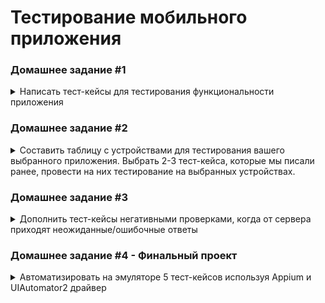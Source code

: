 # Тестирование мобильного приложения

### Домашнее задание #1

<details>
  <summary>Написать тест-кейсы для тестирования функциональности приложения</summary>

---

Приложение: _Stepik_

| No  | Приоритет | Название                                                               | Предусловия                                                                                                              | Шаги                                                                                                                                                                                                                                                                                                                                                                                                                                                                             | Ожидаемый результат                                                                                                                                                                                                                                  | Комментарий                                                                                          |
|:---:|:---------:|:-----------------------------------------------------------------------|:-------------------------------------------------------------------------------------------------------------------------|:---------------------------------------------------------------------------------------------------------------------------------------------------------------------------------------------------------------------------------------------------------------------------------------------------------------------------------------------------------------------------------------------------------------------------------------------------------------------------------|:-----------------------------------------------------------------------------------------------------------------------------------------------------------------------------------------------------------------------------------------------------|:-----------------------------------------------------------------------------------------------------|
|  1  |  высокий  | Регистрация по email                                                   | --                                                                                                                       | 1. Нажать ссылку "Регистрация" внизу экрана.<br>2. Заполнить открывшуюся форму валидными данными ("Вилланель", "testmail@mail.com", "testpass"). <br>3. Нажать "Регистрация"                                                                                                                                                                                                                                                                                                     | Открывается главная страница, появляется приветственное попап-сообщение для настройки уведомления-напоминания.<br>На указанный email приходит сообщение с ссылкой для подтверждения регистрации.                                                     |                                                                                                      |
|  2  |  высокий  | Поиск курса из строки поиска в разделе "Каталог"                       | --                                                                                                                       | 1. Перейти в "Каталог" тапом по иконке на нижней панели.<br>2. Ввести в строку поиска запрос "тестирование"                                                                                                                                                                                                                                                                                                                                                                      | 1. Открывается раздел "Каталог". <br>2. Выводятся карточки курсов, содержащих в названии слово искомое слово и его производные ("тестировании", "тестирования")                                                                                      |                                                                                                      |
|  3  |  высокий  | Фильтрация результатов поиска                                          | --                                                                                                                       | 1. Тапнуть по иконке фильтр.<br>2. Переключить тумблеры фильтров "Только с сертификатом", "Только бесплатные" в активное состояние.<br>3. "Посмотреть результат".                                                                                                                                                                                                                                                                                                                | Остаются только карточки курсов с обозначением "Сертификат" и указанием "Бесплатно" вместо цены                                                                                                                                                      |                                                                                                      |
|  4  |  высокий  | Просмотр страницы курса                                                | Выбран курс в разделе  поиска либо из предложенных на главной (например "Тестирование ПО: Postman для тестирования API") | 1. Тапнуть по карточке курса. <br>2. Последовательно перейти по вкладкам на страннице курса.                                                                                                                                                                                                                                                                                                                                                                                     | 1. Открывается страница курса. <br>2. На каждой вкладке отображается соответствующая информация (либо сообщение, что в данный момент записи отсутствуют); на вкладке "Модули" выводится перечень модулей с уроками, не доступные для взаимодействия. |                                                                                                      |
|  5  |  высокий  | Загрузка материалов урока (Wi-Fi)                                      | 1. Найти желаемый курс.<br>2. Открыть страницу курса. <br>3. Нажать "Поступить на курс".                                 | На вкладке "Модули" тапнуть по иконке загрузки (облачко со стрелкой) у урока                                                                                                                                                                                                                                                                                                                                                                                                     | Во время загрузки иконка меняется на значок загрузки, по окончании - на галочку. <br>При отключении интернета материалы загруженного урока отображаются.                                                                                             |                                                                                                      |
|  6  |  средний  | Отключение интернета в процессе загрузки материалов урока              | 1. Найти желаемый курс.<br>2. Открыть страницу курса. <br>3. Нажать "Поступить на курс".                                 | 1. На вкладке "Модули" тапнуть по иконке загрузки (облачко со стрелкой) у незагруженного урока. <br>2. Перейти в режим "полета" до окончания загрузки.                                                                                                                                                                                                                                                                                                                           | Иконка меняется на значок загрузки, на панели уведомлений появляется запись о файлах в очереди и необходимости включения Wi-Fi. При повторном включении Wi-Fi загрузка продолжается.                                                                 |                                                                                                      |
|  7  |  высокий  | Загрузка материалов урока (мобильный интернет, настройки по умолчанию) | 1. Найти желаемый курс.<br>2. Открыть страницу курса. <br>3. Нажать "Поступить на курс".                                 | На вкладке "Модули" тапнуть по иконке загрузки (облачко со стрелкой) у урока                                                                                                                                                                                                                                                                                                                                                                                                     | Всплывает сообщение о том, что загрузка через мобильный интернет не доступна с ссылкой в "Настройки"                                                                                                                                                 | (в настройках по умолчанию установлено "Загружать только по Wi-Fi")                                  |
|  8  |  средний  | Загрузка материалов урока (авирежим)                                   | 1. Найти желаемый курс.<br>2. Открыть страницу курса. <br>3. Нажать "Поступить на курс".<br>4. Включить режим "полета"   | На вкладке "Модули" тапнуть по иконке загрузки (облачко со стрелкой) у урока                                                                                                                                                                                                                                                                                                                                                                                                     | Всплывает сообщение об отсутствии интернета                                                                                                                                                                                                          | Всплывает сообщение о том, что загрузка через мобильный интернет не доступна с ссылкой в "Настройки" |
|  9  |  средний  | Настройка уведомления с напоминанием о занятиях                        | --                                                                                                                       | 1. Перейти в раздел "Профиль". <br>2. Переключить тумблер "напоминать о занятиях" во включенное состояние.<br>3. Выбрать время напоминания, нажать "Ок".                                                                                                                                                                                                                                                                                                                         | В установленное время на устройстве появляется уведомление с напоминанием о занятиях                                                                                                                                                                 |                                                                                                      |
| 10  |  высокий  | Сворачивание видео в плавающий всплывающий плеер                       | Найти курс "Эффективная презентация проекта" (пример курса с видеоматериалами в уроках).<br>Поступить на курс.           | 1. Перейти к шагу на курсе, в котором материал представлен в видео формате (шаг 3 урока 1.1).<br>2. Запустить видео и нажать иконку плавающего плеера.                                                                                                                                                                                                                                                                                                                           | Видео сворачивается в плавающий плеер, остальная часть экрана доступна для взаимодействия.                                                                                                                                                           |                                                                                                      |
| 11  |  высокий  | Отображение в горизонтальной ориентации экрана планшета                | Выбран для прохождения хотя бы один курс, хотя бы один курс с сертификатом завершен                                      | 1. Запустить приложение и авторизоваться.<br>2. Последовательно перейти в каждый из разделов (Обучение, Каталог, Профиль, Уведомления).<br>3. Открыть страницу  курса из перечня "Мои курсы". Открыть последовательно все вкладки.<br>4. Открыть урок курса. Переключиться по материалам курса. <br>5. Перейти в раздел "Каталог", открыть запись из "сторис".<br>6. Перейти в раздел "Профиль", перейти в подраздел "Достижения", вернуться, перейти в подраздел "Сертификаты". | Все экраны (разделы, страницы курсов, материалы уроков, сторис, подразделы профиля) отображаются в горизонтальный ориентации, элементы (карточки курсов) перераспределяются заполняя пространство экрана.                                            |                                                                                                      |
| 12  |  высокий  | Редактирование профиля                                                 | Пользователь зарегистрирован и авторизован                                                                               | 1. Перейти в раздел "Профиль" на нижней панели.<br>2. Перейти к редактированию профиля (иконка карандаша в верхней части экрана).<br>3. Тапнуть по строке "Персональные данные".<br>4. Заполнить поля корректными данными и принят изменения.                                                                                                                                                                                                                                    | Появляется уведомление "Информация обновлена", на главной странице раздела указаны обновленные данные.                                                                                                                                               |                                                                                                      |

</details>


### Домашнее задание #2

<details>
<summary>
Составить таблицу с устройствами для тестирования вашего выбранного приложения. Выбрать 2-3 тест-кейса, которые мы писали ранее, провести на них тестирование на выбранных устройствах.</summary>

---
 
  ЦА русскоязычные жители стран СНГ, главным образом Россия.

#### Производители

Распределение по [производителям телефонов](https://gs.statcounter.com/vendor-market-share/mobile/russian-federation):

* Apple - 29.51%
* Xiaomi - 23.2%
* Samsung - 17.91%

Распределение по [производителям планшетов](https://gs.statcounter.com/vendor-market-share/tablet/russian-federation)

* Apple - 37.96%
* Samsung - 33.2%
* Xiaomi - 10.07%
* Huawei - 10.03%

#### Версии ОС 

[iOS](https://developer.apple.com/support/app-store/)

- телефоны:
  * iOS 17 - 76% 
  * iOS 16 - 20%

- планшеты: 
  * iOS 17 - 61% 
  * iOS 16 - 29%

[android](https://www.appbrain.com/stats/top-android-sdk-versions)
* Android 13	24.5%	 
* Android 11	20.1%	
* Android 12 16.8%	
* Android 10	12.5%

[Популярные в России устройства:](https://www.appbrain.com/stats/top-android-phones-tablets-by-country?country=ru)
* Redmi 9C NFC
* Huawei HONOR 10i
* Huawei HONOR 9X lite	
* Samsung Galaxy A12
* Samsung Galaxy A51

В перечень устройств для тестирования включены устройства из перечня популярных, различные  устройства лидирующих производителей охватывающие разные версии ОС, размеры и разрешения экрана и годы выпуска. 

Результаты в [таблице](https://docs.google.com/spreadsheets/d/14XCxbBB1T41FU4HJPQQrFOgd2F5Td_aU/edit?usp=sharing&ouid=102514362893231578101&rtpof=true&sd=true)
</details>

### Домашнее задание #3

<details>
<summary>
Дополнить тест-кейсы негативными проверками, когда от сервера приходят неожиданные/ошибочные ответы</summary>

---
 
| No | Приоритет | Название | Предусловия | Шаги | Ожидаемый результат | Комментарий |
| :--: | :--: | :--- | :--- | :--- | :--- | :--- |
| 1 | средний | Добавление в избранное курса с изменённым номером | Открыта страница выбранного курса | 1. Установить правила breakpoints - before requests.<br>2. Нажать значок избранного.<br>3. В RAW запроса " /api/wish-lists" изменить параметр "course" на несуществующий (пр. "123123123")<br>4. Запустить выполнение запроса. | В заголовке ответа: 400 Bad Request; в теле ответа: {"course": ["Invalid pk '123123123' - object does not exist."]}.<br>Значок избранного остался неактивным. |  |
| 2 | средний | Удаление из избранного курса, без токена авторизации | В избранное добавлен курс, открыта страница этого курса | 1. Установить правила breakpoints - before requests.<br>2. Нажать значок избранного.<br>3. В RAW запроса " /api/wish-lists/<#добавления>" удалить значение после "Authorization: Bearer"<br>4. Запустить выполнение запроса. | В заголовке ответа: 401 Unauthorized; в теле ответа: {"detail": "CSRF Failed: Referer checking failed - no Referer."}.<br>Значок избранного остался активным. |  |
| 3 | средний | Получение в результате поиска ответа 404 Not Found | Открыт раздел "Каталог", в поле поиска введено значение (пр. "java") | 1. Установить правила breakpoints - after requests. <br>2. В запросе "/api/search-results?page=1&query=java..." установить ответ 404 Not Found<br>3. Запустить выполнение запроса | На странице раздела отображаются шаблоны карточек курсов без данных. | На странице раздела отображается сообщение «Sorry, the connection is not available. Try again later». |
| 4 | средний | Получение 503 Service Unavailable при переходе к уроку курса | Открыта вкладка "Модули" проходимого курса | 1. Установить правила breakpoints - after requests. <br>2. Открыть доступный урок курса.<br>3. В запросе "/api/progresses?..." установить ответ 503 Service Unavailable <br>3. Запустить выполнение запроса | На странице урока отображается сообщение с кодом и текстом ошибки | На странице урока отображается сообщение «Sorry, the connection is not available. Try again later». |

[Fiddler-sessions](https://github.com/Satura/qa-mobile/blob/main/docs/HW-3.saz)

</details>

### Домашнее задание #4 - Финальный проект

<details>
<summary>Автоматизировать на эмуляторе 5 тест-кейсов используя Appium и UIAutomator2 драйвер</summary>

---

Реализованы тесты:
1. Регистрация нового пользователя по e-mail
2. Редактирование профиля
3. Поиск курса по заданному слову
4. Работа фильтрации курсов  
5. Попытка загрузки материалов курса на мобильном интернете

![Результаты выполнения тестов](https://github.com/Satura/qa-mobile/blob/main/docs/test_results.png)
[Видео прохождения тестов](https://disk.yandex.com/i/4Ia76mfCruCtFw)

</details>
